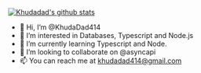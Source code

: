 <a href="https://github.com/KhudaDad414?tab=repositories">
 <img align="center" src="https://github-readme-stats.vercel.app/api?username=KhudaDad414&&show_icons=true&title_color=ffffff&icon_color=87ceeb&text_color=daf7dc&bg_color=002366&show_icons=true&theme=dracula&line_height=27" alt="Khudadad's github stats"/>
</a>

- 👋 Hi, I’m @KhudaDad414
- 👀 I’m interested in Databases, Typescript and Node.js
- 🌱 I’m currently learning Typescript and Node.
- 💞️ I’m looking to collaborate on @asyncapi
- 📫 You can reach me at khudadad414@gmail.com

<!---
KhudaDad414/KhudaDad414 is a ✨ special ✨ repository because its `README.md` (this file) appears on your GitHub profile.
You can click the Preview link to take a look at your changes.
--->

